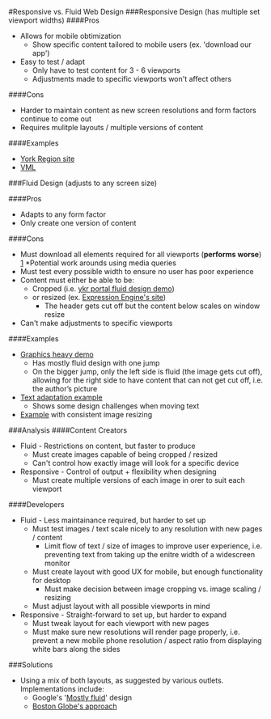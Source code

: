 #Responsive vs. Fluid Web Design
###Responsive Design (has multiple set viewport widths) 
####Pros
* Allows for mobile obtimization
  * Show specific content tailored to mobile users (ex. 'download our app')
* Easy to test / adapt
    * Only have to test content for 3 - 6 viewports
    * Adjustments made to specific viewports won't affect others

####Cons
* Harder to maintain content as new screen resolutions and form factors continue to come out
* Requires mulitple layouts / multiple versions of content

####Examples
* [York Region site](http://york.ca)
* [VML](http://www.vml.com/)

###Fluid Design  (adjusts to any screen size)

####Pros
* Adapts to any form factor
* Only create one version of content

####Cons
* Must download all elements required for all viewports (**performs worse**) [1](http://studio.uxpin.com/blog/responsive-vs-adaptive-design-whats-best-choice-designers/)
  *Potential work arounds using media queries
* Must test every possible width to ensure no user has poor experience
* Content must either be able to be:
  * Cropped (i.e. [ykr portal fluid design demo](http://ykr-dev-portal4.devyork.ca:10039/wps/portal/ctcdemo/About/!ut/p/z1/tZNdb4IwFIb_CrvgkvTUAuIlLtmcEbKp27Q3pkDBTlsQq3H79ZbEZLsRZ-Z61eY85z0fzYsomiGq2F4UTItSsbV5z6m_mAC4_T4O4bEPGJ56OH6IvQgTH9B7G-C9-IieD4-Ih94QRTRVutJLNE91amVcljZ835al5DZUdVnUTNqQ8a0olKVrlq4MVirNlbZht-W1xQ8VrwVXKbdOWL5TGZOGYOttU6hKRWbKBFng4Zw5uJsRx-32sJPwJHACxpIM93yPu7h9sKZz-ofFNECTD2dO2OTTthLu2D8BLRqtCh4hFwDze3MzRfcHMJwSAzz7UTQGAhijyZVrbRccdG4tCDcWxLfuEJOrBYeXTGVc26mj-6gwskwvHaHyEs1-4xGTKT42GxoaUzbeOmg0-19XVvJVBuRTOKvx4GuaS7mIY4clARBvvR-Fd0eCOGcV/dz/d5/L2dBISEvZ0FBIS9nQSEh/))
  * or resized (ex. [Expression Engine's site](https://ellislab.com/expressionengine))
    * The header gets cut off but the content below scales on window resize 
* Can't make adjustments to specific viewports

####Examples
* [Graphics heavy demo](http://hoovermason.com/#/)
  * Has mostly fluid design with one jump
  * On the bigger jump, only the left side is fluid (the image gets cut off), allowing for the right side to have content that can not get cut off, i.e. the author’s picture 
* [Text adaptation example](http://www.highresolution.info/webdesign/sandbox/yaml_grids.html)
  * Shows some design challenges when moving text
* [Example](http://upstatement.com/) with consistent image resizing

###Analysis
####Content Creators
* Fluid - Restrictions on content, but faster to produce
  * Must create images capable of being cropped / resized
  * Can't control how exactly image will look for a specific device 
* Responsive - Control of output + flexibility when designing
  * Must create multiple versions of each image in orer to suit each viewport

####Developers
* Fluid - Less maintainance required, but harder to set up
  * Must test images / text scale nicely to any resolution with new pages / content
    * Limit flow of text / size of images to improve user experience, i.e. preventing text from taking up the enitre width of a widescreen monitor
  * Must create layout with good UX for mobile, but enough functionality for desktop
    * Must make decision between image cropping vs. image scaling / resizing
  * Must adjust layout with all possible viewports in mind
* Responsive - Straight-forward to set up, but harder to expand
  * Must tweak layout for each viewport with new pages
  * Must make sure new resolutions will render page properly, i.e. prevent a new mobile phone resolution / aspect ratio from displaying white bars along the sides

###Solutions
* Using a mix of both layouts, as suggested by various outlets. Implementations include:
  * Google's '[Mostly fluid](https://developers.google.com/web/fundamentals/design-and-ui/responsive/patterns/mostly-fluid?hl=en)' design
  * [Boston Globe's approach](http://upstatement.com/blog/2012/01/how-to-approach-a-responsive-design/)
